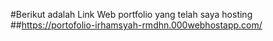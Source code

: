 #Berikut adalah Link Web portfolio yang telah saya hosting
##https://portofolio-irhamsyah-rmdhn.000webhostapp.com/
